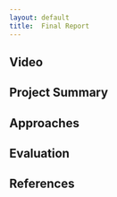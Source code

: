 ```yaml
---
layout: default
title:  Final Report
---
```


## Video


## Project Summary


## Approaches


## Evaluation


## References
